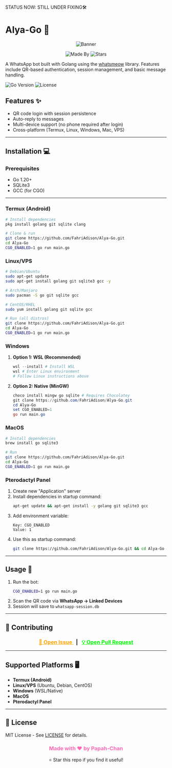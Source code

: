 STATUS NOW: STILL UNDER FIXING🛠️

# Alya-Go 🤖

<div align="center">
  <img src="https://encrypted-tbn0.gstatic.com/images?q=tbn:ANd9GcTmLTDVt8C5Bpe7atTmZJpl3AiOUGQbBArv-FL8wnx72BauhhDnAQqNX30z&s=10" alt="Banner">
  <br>
  
  ![Made By](https://img.shields.io/badge/Made_By-Papah--Chan-blueviolet)
  ![Stars](https://img.shields.io/badge/Don't_Forget_To-⭐_Give_Stars!-yellow)

</div>

A WhatsApp bot built with Golang using the [whatsmeow](https://github.com/tulir/whatsmeow) library. Features include QR-based authentication, session management, and basic message handling.

![Go Version](https://img.shields.io/badge/Go-1.20%2B-blue)
![License](https://img.shields.io/badge/License-MIT-green)

## Features ✨
- QR code login with session persistence
- Auto-reply to messages
- Multi-device support (no phone required after login)
- Cross-platform (Termux, Linux, Windows, Mac, VPS)

---

## Installation 💻

### **Prerequisites**
- Go 1.20+
- SQLite3
- GCC (for CGO)

---

### **Termux (Android)**
```bash
# Install dependencies
pkg install golang git sqlite clang

# Clone & run
git clone https://github.com/FahriAdison/Alya-Go.git
cd Alya-Go
CGO_ENABLED=1 go run main.go
```

### **Linux/VPS**
```bash
# Debian/Ubuntu
sudo apt-get update
sudo apt-get install golang git sqlite3 gcc -y

# Arch/Manjaro
sudo pacman -S go git sqlite gcc

# CentOS/RHEL
sudo yum install golang git sqlite gcc

# Run (all distros)
git clone https://github.com/FahriAdison/Alya-Go.git
cd Alya-Go
CGO_ENABLED=1 go run main.go
```

### **Windows**
1. **Option 1: WSL (Recommended)**
   ```powershell
   wsl --install # Install WSL
   wsl # Enter Linux environment
   # Follow Linux instructions above
   ```

2. **Option 2: Native (MinGW)**
   ```powershell
   choco install mingw go sqlite # Requires Chocolatey
   git clone https://github.com/FahriAdison/Alya-Go.git
   cd Alya-Go
   set CGO_ENABLED=1
   go run main.go
   ```

### **MacOS**
```bash
# Install dependencies
brew install go sqlite3

# Run
git clone https://github.com/FahriAdison/Alya-Go.git
cd Alya-Go
CGO_ENABLED=1 go run main.go
```

### **Pterodactyl Panel**
1. Create new "Application" server
2. Install dependencies in startup command:
   ```bash
   apt-get update && apt-get install -y golang git sqlite3 gcc
   ```
3. Add environment variable:
   ```
   Key: CGO_ENABLED
   Value: 1
   ```
4. Use this as startup command:
   ```bash
   git clone https://github.com/FahriAdison/Alya-Go.git && cd Alya-Go && go run main.go
   ```

---

## Usage 🚀
1. Run the bot:
   ```bash
   CGO_ENABLED=1 go run main.go
   ```
2. Scan the QR code via **WhatsApp → Linked Devices**
3. Session will save to `whatsapp-session.db`

---

## 🤝 Contributing

<div align="center">
  <h3>
    <a href="https://github.com/FahriAdison/Alya-Go/issues/new/choose" style="color: #FFA500;">
      🚨 Open Issue
    </a>
    &nbsp;&nbsp;|&nbsp;&nbsp;
    <a href="https://github.com/FahriAdison/Alya-Go/compare" style="color: #00FF00;">
      💡 Open Pull Request
    </a>
  </h3>
</div>

---

## Supported Platforms 🖥️
- **Termux (Android)**
- **Linux/VPS** (Ubuntu, Debian, CentOS)
- **Windows** (WSL/Native)
- **MacOS**
- **Pterodactyl Panel**

---

## 📜 License
MIT License - See [LICENSE](LICENSE) for details.

<div align="center" style="margin-top: 20px;">
  <h3 style="color: #FF69B4;">
    Made with ❤️ by Papah-Chan
  </h3>
  <p>
    ⭐ Star this repo if you find it useful!
  </p>
</div>

